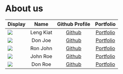 # About us

Display |   Name    |           Github Profile            | Portfolio 
--------|:---------:|:-----------------------------------:|:---------:
![](https://via.placeholder.com/100.png?text=Photo) | Leng Kiat | [Github](https://github.com/Thiolk) | [Portfolio](docs/team/LengKiat.md)
![](https://via.placeholder.com/100.png?text=Photo) |  Don Joe  |    [Github](https://github.com/)    | [Portfolio](docs/team/johndoe.md)
![](https://via.placeholder.com/100.png?text=Photo) | Ron John  |    [Github](https://github.com/)    | [Portfolio](docs/team/johndoe.md)
![](https://via.placeholder.com/100.png?text=Photo) | John Roe  |    [Github](https://github.com/)    | [Portfolio](docs/team/johndoe.md)
![](https://via.placeholder.com/100.png?text=Photo) |  Don Roe  |    [Github](https://github.com/)    | [Portfolio](docs/team/johndoe.md)
